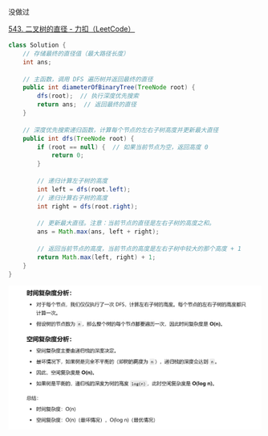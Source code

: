 

没做过



[543. 二叉树的直径 - 力扣（LeetCode）](https://leetcode.cn/problems/diameter-of-binary-tree/description/?envType=study-plan-v2&envId=top-100-liked)





```java
class Solution {
    // 存储最终的直径值（最大路径长度）
    int ans;

    // 主函数，调用 DFS 遍历树并返回最终的直径
    public int diameterOfBinaryTree(TreeNode root) {
        dfs(root);  // 执行深度优先搜索
        return ans;  // 返回最终的直径
    }

    // 深度优先搜索递归函数，计算每个节点的左右子树高度并更新最大直径
    public int dfs(TreeNode root) {
        if (root == null) {  // 如果当前节点为空，返回高度 0
            return 0;
        }

        // 递归计算左子树的高度
        int left = dfs(root.left);
        // 递归计算右子树的高度
        int right = dfs(root.right);

        // 更新最大直径。注意：当前节点的直径是左右子树的高度之和。
        ans = Math.max(ans, left + right);

        // 返回当前节点的高度，当前节点的高度是左右子树中较大的那个高度 + 1
        return Math.max(left, right) + 1;
    }
}

```



![{99A653EF-497D-4D2E-AC09-7D0C5A2E4DCD}](assets/{99A653EF-497D-4D2E-AC09-7D0C5A2E4DCD}.png)